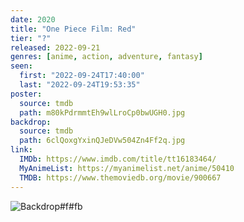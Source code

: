 ```yaml
---
date: 2020
title: "One Piece Film: Red"
tier: "?"
released: 2022-09-21
genres: [anime, action, adventure, fantasy]
seen:
  first: "2022-09-24T17:40:00"
  last: "2022-09-24T19:53:35"
poster:
  source: tmdb
  path: m80kPdrmmtEh9wlLroCp0bwUGH0.jpg
backdrop:
  source: tmdb
  path: 6clQoxgYxinQJeDVw504Zn4Ff2q.jpg
link:
  IMDb: https://www.imdb.com/title/tt16183464/
  MyAnimeList: https://myanimelist.net/anime/50410
  TMDB: https://www.themoviedb.org/movie/900667
---
```


![Backdrop#f#fb](https://www.themoviedb.org/t/p/original/Ach0puWzxuO2imh1yWEUK7CGsx.jpg "Source: TMDB")
